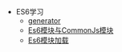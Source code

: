 * ES6学习
  * [generator](ES6学习/generator)
  * [Es6模块与CommonJs模块](ES6学习/es6-modules1)
  * [Es6模块加载](ES6学习/es6-modules2)